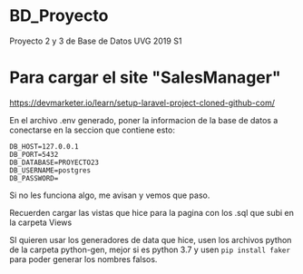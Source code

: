 # BD_Proyecto
Proyecto 2 y 3 de Base de Datos UVG 2019 S1

# Para cargar el site "SalesManager"
https://devmarketer.io/learn/setup-laravel-project-cloned-github-com/

En el archivo .env generado, poner la informacion de la base de datos a conectarse en la seccion que contiene esto:
```DB_CONNECTION=pgsql
DB_HOST=127.0.0.1
DB_PORT=5432
DB_DATABASE=PROYECTO23
DB_USERNAME=postgres
DB_PASSWORD=
```

Si no les funciona algo, me avisan y vemos que paso.

Recuerden cargar las vistas que hice para la pagina con los .sql que subi en la carpeta Views

SI quieren usar los generadores de data que hice, usen los archivos python de la carpeta python-gen, mejor si es python 3.7 y usen `pip install faker` para poder generar los nombres falsos.

